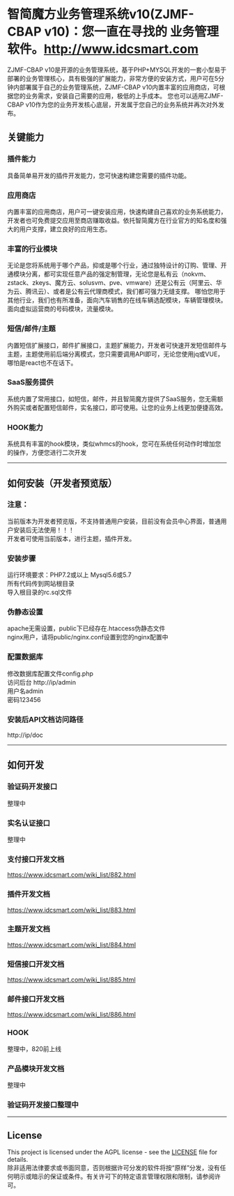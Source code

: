 # 智简魔方业务管理系统v10(ZJMF-CBAP v10)：您一直在寻找的 业务管理软件。http://www.idcsmart.com

ZJMF-CBAP v10是开源的业务管理系统，基于PHP+MYSQL开发的一套小型易于部署的业务管理核心，具有极强的扩展能力，非常方便的安装方式，用户可在5分钟内部署属于自己的业务管理系统，ZJMF-CBAP v10内置丰富的应用商店，可根据您的业务需求，安装自己需要的应用，极低的上手成本。
您也可以适用ZJMF-CBAP v10作为您的业务开发核心底层，开发属于您自己的业务系统并再次对外发布。

## 关键能力
### 插件能力
具备简单易开发的插件开发能力，您可快速构建您需要的插件功能。
### 应用商店
内置丰富的应用商店，用户可一键安装应用，快速构建自己喜欢的业务系统能力，开发者也可免费提交应用至商店赚取收益。依托智简魔方在行业官方的知名度和强大的用户支撑，建立良好的应用生态。
### 丰富的行业模块 
无论是您将系统用于哪个产品，抑或是哪个行业，通过独特设计的订购、管理、开通模块分离，都可实现任意产品的强定制管理，无论您是私有云（nokvm、zstack、zkeys、魔方云、solusvm、pve、vmware）还是公有云（阿里云、华为云、腾讯云）、或者是公有云代理商模式，我们都可强力无缝支撑。
哪怕您用于其他行业，我们也有所准备，面向汽车销售的在线车辆选配模块，车辆管理模块。面向虚拟运营商的号码模块，流量模块。
### 短信/邮件/主题
内置短信扩展接口，邮件扩展接口，主题扩展能力，开发者可快速开发短信邮件与主题，主题使用前后端分离模式，您只需要调用API即可，无论您使用jq或VUE，哪怕是react也不在话下。
### SaaS服务提供
系统内置了常用接口，如短信，邮件，并且智简魔方提供了SaaS服务，您无需额外购买或者配置短信邮件，实名接口，即可使用。让您的业务上线更加便捷高效。
### HOOK能力
系统具有丰富的hook模块，类似whmcs的hook，您可在系统任何动作时增加您的操作，方便您进行二次开发



***

## 如何安装（开发者预览版）
### 注意：
当前版本为开发者预览版，不支持普通用户安装，目前没有会员中心界面，普通用户安装后无法使用！！！<br>
开发者可使用当前版本，进行主题，插件开发。<br>
### 安装步骤
运行环境要求：PHP7.2或以上  Mysql5.6或5.7<br>
所有代码传到网站根目录<br>
导入根目录的rc.sql文件<br>
### 伪静态设置
apache无需设置，public下已经存在.htaccess伪静态文件<br>
nginx用户，请将public/nginx.conf设置到您的nginx配置中<br>
### 配置数据库
修改数据库配置文件config.php<br>
访问后台 http://ip/admin<br>
用户名admin<br>
密码123456<br>


### 安装后API文档访问路径
http://ip/doc




***

## 如何开发
### 验证码开发接口
整理中
### 实名认证接口
整理中
### 支付接口开发文档
https://www.idcsmart.com/wiki_list/882.html
### 插件开发文档
https://www.idcsmart.com/wiki_list/883.html
### 主题开发文档
https://www.idcsmart.com/wiki_list/884.html
### 短信接口开发文档
https://www.idcsmart.com/wiki_list/885.html
### 邮件接口开发文档
https://www.idcsmart.com/wiki_list/886.html
### HOOK
整理中，820前上线
### 产品模块开发文档
整理中
### 验证码开发接口整理中
***

## License
This project is licensed under the AGPL license - see the [LICENSE](https://github.com/idcsmart/ZJMF-CBAP/blob/main/LICENSE) file for details.<br>
除非适用法律要求或书面同意，否则根据许可分发的软件将按“原样”分发，没有任何明示或暗示的保证或条件。有关许可下的特定语言管理权限和限制，请参阅许可。
